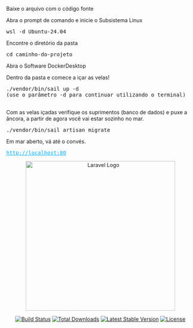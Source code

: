 
 <p>Baixe o arquivo com o código fonte</p>

  <p>Abra o prompt de comando e inicie o Subsistema Linux</p>
  <pre>wsl -d Ubuntu-24.04</pre>

  <p>Encontre o diretório da pasta</p>
  <pre>cd caminho-do-projeto</pre>

  <p>Abra o Software DockerDesktop</p>

  <p>Dentro da pasta e comece a içar as velas!</p>
  <pre>
./vendor/bin/sail up -d
(use o parâmetro -d para continuar utilizando o terminal)
  </pre>

  <p>
    Com as velas içadas verifique os suprimentos (banco de dados) e puxe a âncora, 
    a partir de agora você vai estar sozinho no mar.
  </p>

  <pre>./vendor/bin/sail artisan migrate</pre>

  <p>Em mar aberto, vá até o convés.</p>
  <pre><a href="http://localhost" style="color: #00afff;">http://localhost:80</a></pre>



<p align="center"><a href="https://laravel.com" target="_blank"><img src="https://raw.githubusercontent.com/laravel/art/master/logo-lockup/5%20SVG/2%20CMYK/1%20Full%20Color/laravel-logolockup-cmyk-red.svg" width="400" alt="Laravel Logo"></a></p>

<p align="center">
<a href="https://github.com/laravel/framework/actions"><img src="https://github.com/laravel/framework/workflows/tests/badge.svg" alt="Build Status"></a>
<a href="https://packagist.org/packages/laravel/framework"><img src="https://img.shields.io/packagist/dt/laravel/framework" alt="Total Downloads"></a>
<a href="https://packagist.org/packages/laravel/framework"><img src="https://img.shields.io/packagist/v/laravel/framework" alt="Latest Stable Version"></a>
<a href="https://packagist.org/packages/laravel/framework"><img src="https://img.shields.io/packagist/l/laravel/framework" alt="License"></a>
</p>

